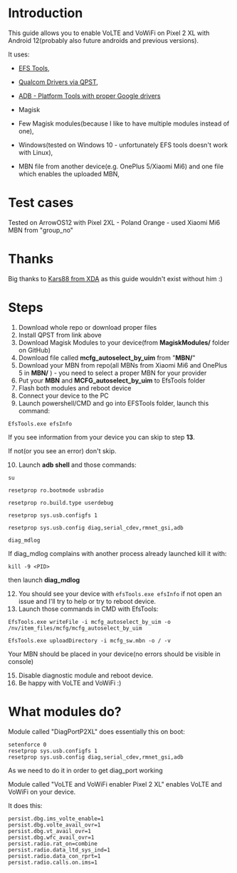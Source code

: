 # Introduction

This guide allows you to enable VoLTE and VoWiFi on Pixel 2 XL with Android 12(probably also future androids and previous versions).

It uses:

- [EFS Tools](https://github.com/JohnBel/EfsTools),

- [Qualcom Drivers via QPST](https://qpsttool.com/qpst-tool-v2-7-496),

- [ADB - Platform Tools with proper Google drivers](https://developer.android.com/studio/releases/platform-tools)

- Magisk

- Few Magisk modules(because I like to have multiple modules instead of one),

- Windows(tested on Windows 10 - unfortunately EFS tools doesn't work with Linux),

- MBN file from another device(e.g. OnePlus 5/Xiaomi Mi6) and one file which enables the uploaded MBN,

# Test cases
Tested on ArrowOS12 with Pixel 2XL - Poland Orange - used Xiaomi Mi6 MBN from "group_no"


# Thanks
Big thanks to [Kars88 from XDA](https://forum.xda-developers.com/m/kars88.1417781/) as this guide wouldn't exist without him :)

# Steps
1. Download whole repo or download proper files
2. Install QPST from link above
3. Download Magisk Modules to your device(from **MagiskModules/** folder on GitHub)
4. Download file called **mcfg_autoselect_by_uim** from "**MBN/**"
5. Download your MBN from repo(all MBNs from Xiaomi Mi6 and OnePlus 5 in **MBN/** ) - you need to select a proper MBN for your provider
6. Put your **MBN** and **MCFG_autoselect_by_uim** to EfsTools folder
7. Flash both modules and reboot device
8. Connect your device to the PC
9. Launch powershell/CMD and go into EFSTools folder, launch this command:
```
EfsTools.exe efsInfo
```
If you see information from your device you can skip to step **13**.

If not(or you see an error) don't skip.

10. Launch **adb shell** and those commands:
```
su

resetprop ro.bootmode usbradio

resetprop ro.build.type userdebug

resetprop sys.usb.configfs 1

resetprop sys.usb.config diag,serial_cdev,rmnet_gsi,adb

diag_mdlog
```

If diag_mdlog complains with another process already launched kill it with:

```
kill -9 <PID>
```

then launch **diag_mdlog**

12. You should see your device with `efsTools.exe efsInfo` if not open an issue and I'll try to help or try to reboot device. 
13. Launch those commands in CMD with EfsTools:
```
EfsTools.exe writeFile -i mcfg_autoselect_by_uim -o /nv/item_files/mcfg/mcfg_autoselect_by_uim

EfsTools.exe uploadDirectory -i mcfg_sw.mbn -o / -v
```
Your MBN should be placed in your device(no errors should be visible in console)

15. Disable diagnostic module and reboot device.
16. Be happy with VoLTE and VoWiFi :)



# What modules do?

Module called "DiagPortP2XL" does essentially this on boot:
```
setenforce 0
resetprop sys.usb.configfs 1
resetprop sys.usb.config diag,serial_cdev,rmnet_gsi,adb
```
As we need to do it in order to get diag_port working

Module called "VoLTE and VoWiFi enabler Pixel 2 XL" enables VoLTE and VoWiFi on your device.

It does this:

```
persist.dbg.ims_volte_enable=1
persist.dbg.volte_avail_ovr=1
persist.dbg.vt_avail_ovr=1
persist.dbg.wfc_avail_ovr=1
persist.radio.rat_on=combine
persist.radio.data_ltd_sys_ind=1
persist.radio.data_con_rprt=1
persist.radio.calls.on.ims=1
```
